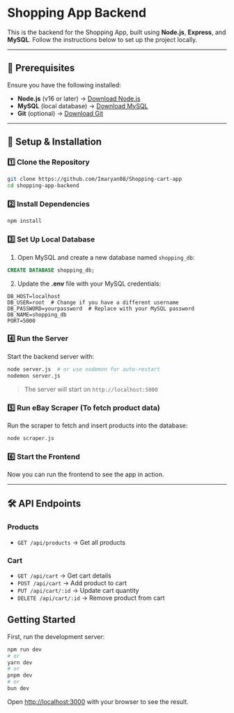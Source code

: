 # Shopping App Backend

This is the backend for the Shopping App, built using **Node.js**, **Express**, and **MySQL**. Follow the instructions below to set up the project locally.

---

## 📌 Prerequisites

Ensure you have the following installed:
- **Node.js** (v16 or later) → [Download Node.js](https://nodejs.org/)
- **MySQL** (local database) → [Download MySQL](https://dev.mysql.com/downloads/)
- **Git** (optional) → [Download Git](https://git-scm.com/)

---

## 🚀 Setup & Installation

### 1️⃣ **Clone the Repository**
```sh
git clone https://github.com/Imaryan08/Shopping-cart-app
cd shopping-app-backend
```

### 2️⃣ **Install Dependencies**
```sh
npm install
```

### 3️⃣ **Set Up Local Database**
1. Open MySQL and create a new database named `shopping_db`:
```sql
CREATE DATABASE shopping_db;
```
2. Update the **.env** file with your MySQL credentials:
```env
DB_HOST=localhost
DB_USER=root  # Change if you have a different username
DB_PASSWORD=yourpassword  # Replace with your MySQL password
DB_NAME=shopping_db
PORT=5000
```

### 4️⃣ **Run the Server**
Start the backend server with:
```sh
node server.js  # or use nodemon for auto-restart
nodemon server.js
```
> The server will start on `http://localhost:5000`

### 5️⃣ **Run eBay Scraper** (To fetch product data)
Run the scraper to fetch and insert products into the database:
```sh
node scraper.js
```

### 6️⃣ **Start the Frontend**
Now you can run the frontend to see the app in action.

---

## 🛠 API Endpoints

### **Products**
- `GET /api/products` → Get all products

### **Cart**
- `GET /api/cart` → Get cart details
- `POST /api/cart` → Add product to cart
- `PUT /api/cart/:id` → Update cart quantity
- `DELETE /api/cart/:id` → Remove product from cart


## Getting Started

First, run the development server:

```bash
npm run dev
# or
yarn dev
# or
pnpm dev
# or
bun dev
```

Open [http://localhost:3000](http://localhost:3000) with your browser to see the result.

